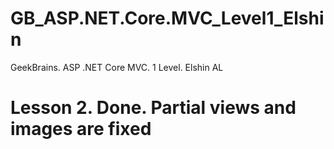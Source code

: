 # GB_ASP.NET.Core.MVC_Level1_Elshin
GeekBrains.  ASP .NET Core MVC. 1 Level. Elshin AL

# Lesson 2. Done. Partial views and images are fixed
